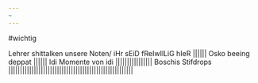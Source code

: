 ```yaml
---
~
---
```

#wichtig

Lehrer shittalken unsere Noten/ iHr sEiD fReIwIlLiG hIeR
|||||| 
Osko beeing deppat
||||||
Idi Momente von idi
||||||||||||||||
Boschis Stifdrops
||||||||||||||||||||||||||||||||||||||||||||||||||||||
